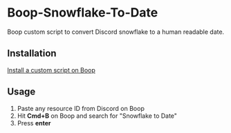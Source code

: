 # Boop-Snowflake-To-Date

Boop custom script to convert Discord snowflake to a human readable date.

## Installation
[Install a custom script on Boop](https://github.com/IvanMathy/Boop/blob/main/Boop/Documentation/CustomScripts.md)

## Usage
1. Paste any resource ID from Discord on Boop
2. Hit **Cmd+B** on Boop and search for "Snowflake to Date"
3. Press **enter**